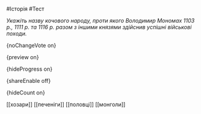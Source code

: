 #Історія #Тест

*Укажіть назву кочового народу, проти якого Володимир Мономах 1103 р., 1111 р. та 1116 р. разом з іншими князями здійснив успішні військові походи.*

{noChangeVote on}

{preview on}

{hideProgress on}

{shareEnable off}

{hideCount on}

[[хозари]]
[[печеніги]]
[[половці]]
[[монголи]]

